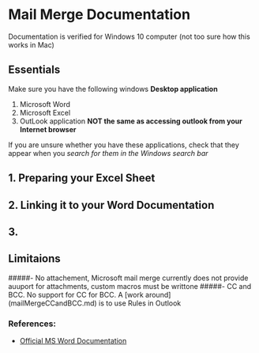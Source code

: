 # Mail Merge Documentation
Documentation is verified for Windows 10 computer (not too sure how this works in Mac)

## Essentials
Make sure you have the following windows **Desktop application**
1. Microsoft Word
2. Microsoft Excel
3. OutLook application **NOT the same as accessing outlook from your Internet browser**

If you are unsure whether you have these applications, check that they appear when you *search for them in the Windows search bar*  

## 1. Preparing your Excel Sheet

## 2. Linking it to your Word Documentation

## 3. 

## Limitaions
#####- No attachement, Microsoft mail merge currently does not provide auuport for attachments, custom macros must be writtone
#####- CC and BCC.
No support for CC for BCC. A [work around] (mailMergeCCandBCC.md) is to use Rules in Outlook


### References:
- [Official MS Word Documentation](https://support.office.com/en-us/article/mail-merge-using-an-excel-spreadsheet-858c7d7f-5cc0-4ba1-9a7b-0a948fa3d7d3)